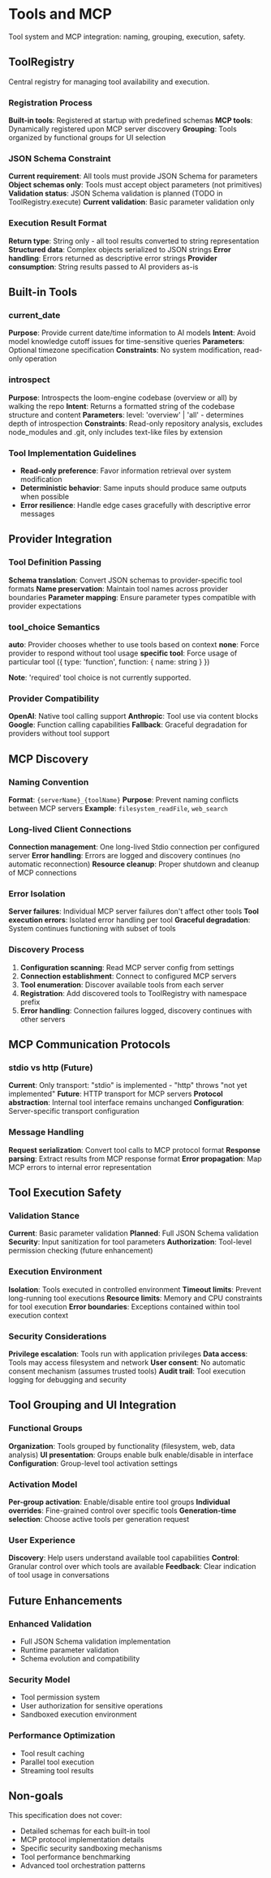 # Tools and MCP

Tool system and MCP integration: naming, grouping, execution, safety.

## ToolRegistry

Central registry for managing tool availability and execution.

### Registration Process
**Built-in tools**: Registered at startup with predefined schemas
**MCP tools**: Dynamically registered upon MCP server discovery
**Grouping**: Tools organized by functional groups for UI selection

### JSON Schema Constraint
**Current requirement**: All tools must provide JSON Schema for parameters
**Object schemas only**: Tools must accept object parameters (not primitives)
**Validation status**: JSON Schema validation is planned (TODO in ToolRegistry.execute)
**Current validation**: Basic parameter validation only

### Execution Result Format
**Return type**: String only - all tool results converted to string representation
**Structured data**: Complex objects serialized to JSON strings
**Error handling**: Errors returned as descriptive error strings
**Provider consumption**: String results passed to AI providers as-is

## Built-in Tools

### current_date
**Purpose**: Provide current date/time information to AI models
**Intent**: Avoid model knowledge cutoff issues for time-sensitive queries
**Parameters**: Optional timezone specification
**Constraints**: No system modification, read-only operation

### introspect
**Purpose**: Introspects the loom-engine codebase (overview or all) by walking the repo
**Intent**: Returns a formatted string of the codebase structure and content
**Parameters**: level: 'overview' | 'all' - determines depth of introspection
**Constraints**: Read-only repository analysis, excludes node_modules and .git, only includes text-like files by extension

### Tool Implementation Guidelines
- **Read-only preference**: Favor information retrieval over system modification
- **Deterministic behavior**: Same inputs should produce same outputs when possible
- **Error resilience**: Handle edge cases gracefully with descriptive error messages

## Provider Integration

### Tool Definition Passing
**Schema translation**: Convert JSON schemas to provider-specific tool formats
**Name preservation**: Maintain tool names across provider boundaries
**Parameter mapping**: Ensure parameter types compatible with provider expectations

### tool_choice Semantics
**auto**: Provider chooses whether to use tools based on context
**none**: Force provider to respond without tool usage
**specific tool**: Force usage of particular tool ({ type: 'function', function: { name: string } })

**Note**: 'required' tool choice is not currently supported.

### Provider Compatibility
**OpenAI**: Native tool calling support
**Anthropic**: Tool use via content blocks
**Google**: Function calling capabilities
**Fallback**: Graceful degradation for providers without tool support

## MCP Discovery

### Naming Convention
**Format**: `{serverName}_{toolName}`
**Purpose**: Prevent naming conflicts between MCP servers
**Example**: `filesystem_readFile`, `web_search`

### Long-lived Client Connections
**Connection management**: One long-lived Stdio connection per configured server
**Error handling**: Errors are logged and discovery continues (no automatic reconnection)
**Resource cleanup**: Proper shutdown and cleanup of MCP connections

### Error Isolation
**Server failures**: Individual MCP server failures don't affect other tools
**Tool execution errors**: Isolated error handling per tool
**Graceful degradation**: System continues functioning with subset of tools

### Discovery Process
1. **Configuration scanning**: Read MCP server config from settings
2. **Connection establishment**: Connect to configured MCP servers
3. **Tool enumeration**: Discover available tools from each server
4. **Registration**: Add discovered tools to ToolRegistry with namespace prefix
5. **Error handling**: Connection failures logged, discovery continues with other servers

## MCP Communication Protocols

### stdio vs http (Future)
**Current**: Only transport: "stdio" is implemented - "http" throws "not yet implemented"
**Future**: HTTP transport for MCP servers
**Protocol abstraction**: Internal tool interface remains unchanged
**Configuration**: Server-specific transport configuration

### Message Handling
**Request serialization**: Convert tool calls to MCP protocol format
**Response parsing**: Extract results from MCP response format
**Error propagation**: Map MCP errors to internal error representation

## Tool Execution Safety

### Validation Stance
**Current**: Basic parameter validation
**Planned**: Full JSON Schema validation
**Security**: Input sanitization for tool parameters
**Authorization**: Tool-level permission checking (future enhancement)

### Execution Environment
**Isolation**: Tools executed in controlled environment
**Timeout limits**: Prevent long-running tool executions
**Resource limits**: Memory and CPU constraints for tool execution
**Error boundaries**: Exceptions contained within tool execution context

### Security Considerations
**Privilege escalation**: Tools run with application privileges
**Data access**: Tools may access filesystem and network
**User consent**: No automatic consent mechanism (assumes trusted tools)
**Audit trail**: Tool execution logging for debugging and security

## Tool Grouping and UI Integration

### Functional Groups
**Organization**: Tools grouped by functionality (filesystem, web, data analysis)
**UI presentation**: Groups enable bulk enable/disable in interface
**Configuration**: Group-level tool activation settings

### Activation Model
**Per-group activation**: Enable/disable entire tool groups
**Individual overrides**: Fine-grained control over specific tools
**Generation-time selection**: Choose active tools per generation request

### User Experience
**Discovery**: Help users understand available tool capabilities
**Control**: Granular control over which tools are available
**Feedback**: Clear indication of tool usage in conversations

## Future Enhancements

### Enhanced Validation
- Full JSON Schema validation implementation
- Runtime parameter validation
- Schema evolution and compatibility

### Security Model
- Tool permission system
- User authorization for sensitive operations
- Sandboxed execution environment

### Performance Optimization
- Tool result caching
- Parallel tool execution
- Streaming tool results

## Non-goals

This specification does not cover:
- Detailed schemas for each built-in tool
- MCP protocol implementation details
- Specific security sandboxing mechanisms
- Tool performance benchmarking
- Advanced tool orchestration patterns